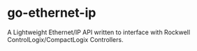# go-ethernet-ip
A Lightweight Ethernet/IP API written to interface with Rockwell ControlLogix/CompactLogix Controllers.
